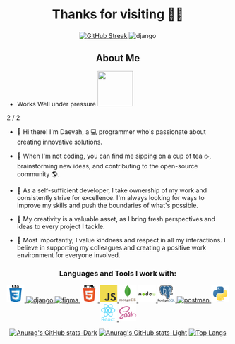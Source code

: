 <!--
**dmt94/dmt94** is a ✨ _special_ ✨ repository because its `README.md` (this file) appears on your GitHub profile.

Here are some ideas to get you started:

- 🔭 I’m currently working on ...
- 🌱 I’m currently learning ...
- 👯 I’m looking to collaborate on ...
- 🤔 I’m looking for help with ...
- 💬 Ask me about ...
- 📫 How to reach me: ...
- 😄 Pronouns: ...
- ⚡ Fun fact: ...
-->

<h1 align="center">Thanks for visiting 🍳🔥</h1>
<h3 align="center"></h3>


<div align="center">

[![GitHub Streak](https://streak-stats.demolab.com?user=dmt94&theme=codestackr&border_radius=10&date_format=n%2Fj%5B%2FY%5D&ring=EB0F0F)](https://git.io/streak-stats)
<img src="https://pic.funnygifsbox.com/uploads/2020/09/funnygifsbox.com-2020-09-24-07-53-11-65.gif" alt="django" width="80" height="80"/>
  
</div>

<h2 align="center">About Me</h2>

- Works Well under pressure <img width="80" height="80" src="https://pic.funnygifsbox.com/uploads/2020/09/funnygifsbox.com-2020-09-24-07-53-12-83.gif" />

2 / 2

- 👋 Hi there! I'm Daevah, a 💻 programmer who's passionate about creating innovative solutions.

- 🍵 When I'm not coding, you can find me sipping on a cup of tea ☕, brainstorming new ideas, and contributing to the open-source community 🌎.

- 💪 As a self-sufficient developer, I take ownership of my work and consistently strive for excellence. I'm always looking for ways to improve my skills and push the boundaries of what's possible.

- 🎨 My creativity is a valuable asset, as I bring fresh perspectives and ideas to every project I tackle.

- 🤝 Most importantly, I value kindness and respect in all my interactions. I believe in supporting my colleagues and creating a positive work environment for everyone involved.



<h3 align="center">Languages and Tools I work with:</h3>
<p align="center"> <a href="https://www.w3schools.com/css/" target="_blank" rel="noreferrer"> <img src="https://raw.githubusercontent.com/devicons/devicon/master/icons/css3/css3-original-wordmark.svg" alt="css3" width="40" height="40"/> </a> <a href="https://www.djangoproject.com/" target="_blank" rel="noreferrer"> <img src="https://cdn.worldvectorlogo.com/logos/django.svg" alt="django" width="40" height="40"/> </a> <a href="https://www.figma.com/" target="_blank" rel="noreferrer"> <img src="https://www.vectorlogo.zone/logos/figma/figma-icon.svg" alt="figma" width="40" height="40"/> </a> <a href="https://www.w3.org/html/" target="_blank" rel="noreferrer"> <img src="https://raw.githubusercontent.com/devicons/devicon/master/icons/html5/html5-original-wordmark.svg" alt="html5" width="40" height="40"/> </a> <a href="https://developer.mozilla.org/en-US/docs/Web/JavaScript" target="_blank" rel="noreferrer"> <img src="https://raw.githubusercontent.com/devicons/devicon/master/icons/javascript/javascript-original.svg" alt="javascript" width="40" height="40"/> </a> <a href="https://www.mongodb.com/" target="_blank" rel="noreferrer"> <img src="https://raw.githubusercontent.com/devicons/devicon/master/icons/mongodb/mongodb-original-wordmark.svg" alt="mongodb" width="40" height="40"/> </a> <a href="https://nodejs.org" target="_blank" rel="noreferrer"> <img src="https://raw.githubusercontent.com/devicons/devicon/master/icons/nodejs/nodejs-original-wordmark.svg" alt="nodejs" width="40" height="40"/> </a><a href="https://www.postgresql.org" target="_blank" rel="noreferrer"> <img src="https://raw.githubusercontent.com/devicons/devicon/master/icons/postgresql/postgresql-original-wordmark.svg" alt="postgresql" width="40" height="40"/> </a> <a href="https://postman.com" target="_blank" rel="noreferrer"> <img src="https://www.vectorlogo.zone/logos/getpostman/getpostman-icon.svg" alt="postman" width="40" height="40"/> </a> <a href="https://www.python.org" target="_blank" rel="noreferrer"> <img src="https://raw.githubusercontent.com/devicons/devicon/master/icons/python/python-original.svg" alt="python" width="40" height="40"/> </a> <a href="https://reactjs.org/" target="_blank" rel="noreferrer"> <img src="https://raw.githubusercontent.com/devicons/devicon/master/icons/react/react-original-wordmark.svg" alt="react" width="40" height="40"/> </a> <a href="https://sass-lang.com" target="_blank" rel="noreferrer"> <img src="https://raw.githubusercontent.com/devicons/devicon/master/icons/sass/sass-original.svg" alt="sass" width="40" height="40"/> </a> </p>

<div align="center">
  
[![Anurag's GitHub stats-Dark](https://github-readme-stats.vercel.app/api?username=dmt94&count_private=true&border_radius=10&show_icons=true&hide_title=true&count_private=true&theme=highcontrast#gh-dark-mode-only)](https://github.com/anuraghazra/github-readme-stats#gh-dark-mode-only)
[![Anurag's GitHub stats-Light](https://github-readme-stats.vercel.app/api?username=dmt94&custom_title=Daevah's🚀Stats&count_private=true&show_icons=trueborder_radius=10&hide_title=true&ring_color=DD0A0A&theme=swift#gh-light-mode-only)](https://github.com/anuraghazra/github-readme-stats#gh-light-mode-only)
[![Top Langs](https://github-readme-stats.vercel.app/api/top-langs/?username=dmt94&layout=compact&card_width=168&border_radius=10&bg_color=121212&text_color=FBF6F3&title_color=FFF6F6)](https://github.com/anuraghazra/github-readme-stats)
  
</div>
